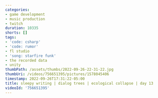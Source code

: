 ```yaml
---
categories:
- game development
- music production
- twitch
duration: 10335
shorts: []
tags:
- 'code: csharp'
- 'code: rumor'
- fl studio
- 'song: starfire funk'
- the recorded data
- unity
thumbPath: /assets/thumbs/2022-09-26-22-31-22.jpg
thumbUri: /videos/756651395/pictures/1578045406
timestamp: 2022-09-26T17:31:22-05:00
title: sleepy writing | dialog trees | ecological collapse | day 13
videoId: '756651395'
---
```

